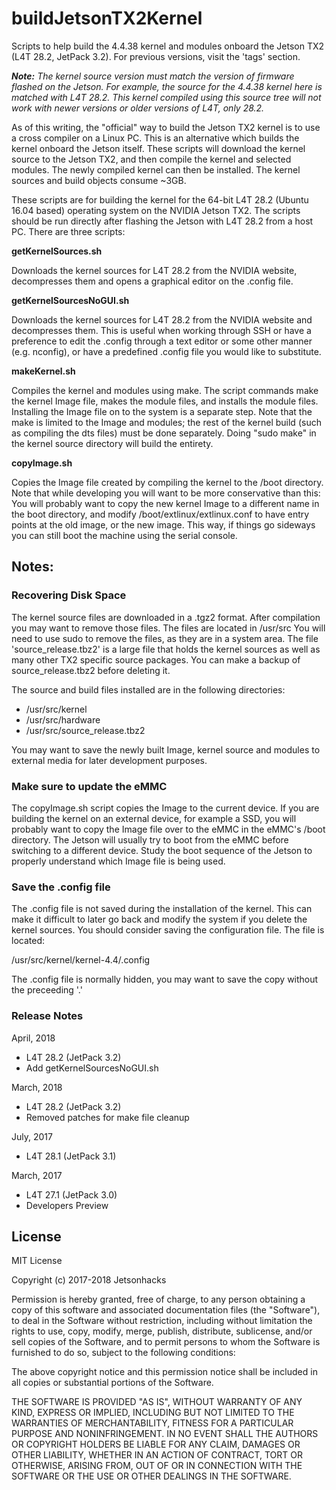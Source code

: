 # buildJetsonTX2Kernel
Scripts to help build the 4.4.38 kernel and modules onboard the Jetson TX2 (L4T 28.2, JetPack 3.2). For previous versions, visit the 'tags' section.

<em><strong>Note:</strong> The kernel source version must match the version of firmware flashed on the Jetson. For example, the source for the 4.4.38 kernel here is matched with L4T 28.2. This kernel compiled using this source tree will not work with newer versions or older versions of L4T, only 28.2.</em>

As of this writing, the "official" way to build the Jetson TX2 kernel is to use a cross compiler on a Linux PC. This is an alternative which builds the kernel onboard the Jetson itself. These scripts will download the kernel source to the Jetson TX2, and then compile the kernel and selected modules. The newly compiled kernel can then be installed. The kernel sources and build objects consume ~3GB.

These scripts are for building the kernel for the 64-bit L4T 28.2 (Ubuntu 16.04 based) operating system on the NVIDIA Jetson TX2. The scripts should be run directly after flashing the Jetson with L4T 28.2 from a host PC. There are three scripts:

<strong>getKernelSources.sh</strong>

Downloads the kernel sources for L4T 28.2 from the NVIDIA website, decompresses them and opens a graphical editor on the .config file. 

<strong>getKernelSourcesNoGUI.sh</strong>

Downloads the kernel sources for L4T 28.2 from the NVIDIA website and decompresses them. This is useful when working through SSH or have a preference to edit the .config through a text editor or some other manner (e.g. nconfig), or have a predefined .config file you would like to substitute. 


<strong>makeKernel.sh</strong>

Compiles the kernel and modules using make. The script commands make the kernel Image file, makes the module files, and installs the module files. Installing the Image file on to the system is a separate step. Note that the make is limited to the Image and modules; the rest of the kernel build (such as compiling the dts files) must be done separately. Doing "sudo make" in the kernel source directory will build the entirety.

<strong>copyImage.sh</strong>

Copies the Image file created by compiling the kernel to the /boot directory. Note that while developing you will want to be more conservative than this: You will probably want to copy the new kernel Image to a different name in the boot directory, and modify /boot/extlinux/extlinux.conf to have entry points at the old image, or the new image. This way, if things go sideways you can still boot the machine using the serial console.

<h2>Notes:</h2> 
<h3>Recovering Disk Space</h3>
The kernel source files are downloaded in a .tgz2 format. After compilation you may want to remove those files. The files are located in /usr/src You will need to use sudo to remove the files, as they are in a system area. The file 'source_release.tbz2' is a large file that holds the kernel sources as well as many other TX2 specific source packages. You can make a backup of source_release.tbz2 before deleting it.

The source and build files installed are in the following directories:
<ul>
<li>/usr/src/kernel</li>
<li>/usr/src/hardware</li>
<li>/usr/src/source_release.tbz2</li>
</ul>

You may want to save the newly built Image, kernel source and modules to external media for later development purposes.

<h3>Make sure to update the eMMC</h3>

The copyImage.sh script copies the Image to the current device. If you are building the kernel on an external device, for example a SSD, you will probably want to copy the Image file over to the eMMC in the eMMC's /boot directory. The Jetson will usually try to boot from the eMMC before switching to a different device. Study the boot sequence of the Jetson to properly understand which Image file is being used.

<h3>Save the .config file</h3>

The .config file is not saved during the installation of the kernel. This can make it difficult to later go back and modify the system if you delete the kernel sources. You should consider saving the configuration file. The file is located:

/usr/src/kernel/kernel-4.4/.config

The .config file is normally hidden, you may want to save the copy without the preceeding '.'


### Release Notes
April, 2018
* L4T 28.2 (JetPack 3.2)
* Add getKernelSourcesNoGUI.sh

March, 2018
* L4T 28.2 (JetPack 3.2)
* Removed patches for make file cleanup

July, 2017
* L4T 28.1 (JetPack 3.1)

March, 2017
* L4T 27.1 (JetPack 3.0)
* Developers Preview


## License
MIT License

Copyright (c) 2017-2018 Jetsonhacks

Permission is hereby granted, free of charge, to any person obtaining a copy
of this software and associated documentation files (the "Software"), to deal
in the Software without restriction, including without limitation the rights
to use, copy, modify, merge, publish, distribute, sublicense, and/or sell
copies of the Software, and to permit persons to whom the Software is
furnished to do so, subject to the following conditions:

The above copyright notice and this permission notice shall be included in all
copies or substantial portions of the Software.

THE SOFTWARE IS PROVIDED "AS IS", WITHOUT WARRANTY OF ANY KIND, EXPRESS OR
IMPLIED, INCLUDING BUT NOT LIMITED TO THE WARRANTIES OF MERCHANTABILITY,
FITNESS FOR A PARTICULAR PURPOSE AND NONINFRINGEMENT. IN NO EVENT SHALL THE
AUTHORS OR COPYRIGHT HOLDERS BE LIABLE FOR ANY CLAIM, DAMAGES OR OTHER
LIABILITY, WHETHER IN AN ACTION OF CONTRACT, TORT OR OTHERWISE, ARISING FROM,
OUT OF OR IN CONNECTION WITH THE SOFTWARE OR THE USE OR OTHER DEALINGS IN THE
SOFTWARE.
